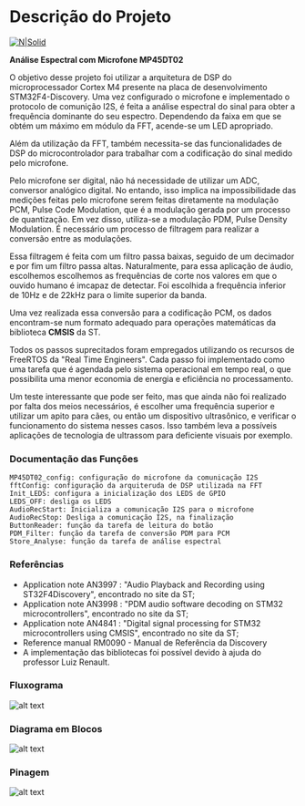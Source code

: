 # Descrição do Projeto

[![N|Solid](https://cldup.com/dTxpPi9lDf.thumb.png)](https://nodesource.com/products/nsolid)

**Análise Espectral com Microfone MP45DT02**

O objetivo desse projeto foi utilizar a arquitetura de DSP do microprocessador Cortex M4 presente na placa de desenvolvimento STM32F4-Discovery. Uma vez configurado o microfone e implementado o protocolo de comunição I2S, é feita a análise espectral do sinal para obter a frequência dominante do seu espectro. Dependendo da faixa em que se obtém um máximo em módulo da FFT, acende-se um LED apropriado.  

Além da utilização da FFT, também necessita-se das funcionalidades de DSP do microcontrolador para trabalhar com a codificação do sinal medido pelo microfone. 

Pelo microfone ser digital, não há necessidade de utilizar um ADC, conversor analógico digital. No entando, isso implica na impossibilidade das medições feitas pelo microfone serem feitas diretamente na modulação PCM, Pulse Code Modulation, que é a modulação gerada por um processo de quantização. Em vez disso, utiliza-se a modulação PDM, Pulse Density Modulation. É necessário um processo de filtragem para realizar a conversão entre as modulações. 

Essa filtragem é feita com um filtro passa baixas, seguido de um decimador e por fim um filtro passa altas. Naturalmente, para essa aplicação de áudio, escolhemos escolhemos as frequências de corte nos valores em que o ouvido humano é imcapaz de detectar. Foi escolhida a frequência inferior de 10Hz e de 22kHz para o limite superior da banda.

Uma vez realizada essa conversão para a codificação PCM, os dados encontram-se num formato adequado para operações matemáticas da biblioteca **CMSIS** da ST.

Todos os passos suprecitados foram empregados utilizando os recursos de FreeRTOS da "Real Time Engineers". Cada passo foi implementado como uma tarefa que é agendada pelo sistema operacional em tempo real, o que possibilita uma menor economia de energia e eficiência no processamento. 

 Um teste interessante que pode ser feito, mas que ainda não foi realizado por falta dos meios necessários, é escolher uma frequência superior e utilizar um apito para cães, ou então um dispositivo ultrasônico, e verificar o funcionamento do sistema nesses casos. Isso também leva a possíveis aplicações de tecnologia de ultrassom para deficiente visuais por exemplo. 
### Documentação das Funções
    MP45DT02_config: configuração do microfone da comunicação I2S
    fftConfig: configuração da arquiteruda de DSP utilizada na FFT
    Init_LEDS: configura a inicialização dos LEDS de GPIO
    LEDS_OFF: desliga os LEDS
    AudioRecStart: Inicializa a comunicação I2S para o microfone
    AudioRecStop: Desliga a comunicação I2S, na finalização 
    ButtonReader: função da tarefa de leitura do botão
    PDM_Filter: função da tarefa de conversão PDM para PCM
    Store_Analyse: função da tarefa de análise espectral
    

### Referências

  - Application note AN3997 : "Audio Playback and Recording using ST32F4Discovery", encontrado no site da ST;  
  - Application note AN3998 : "PDM audio software decoding on STM32 microcontrollers", encontrado no site da ST; 
  - Application note AN4841 : "Digital signal processing for STM32 microcontrollers using CMSIS", encontrado no site da ST; 
  - Reference manual RM0090 - Manual de Referência da Discovery
  - A implementação das bibliotecas foi possível devido à ajuda do professor Luiz Renault. 

### Fluxograma 
![alt text](https://gitlab.luizrenault.com/microcontroladores-2017/machado/blob/master/fluxograma.PNG)
### Diagrama em Blocos
![alt text](https://gitlab.luizrenault.com/microcontroladores-2017/machado/blob/master/blocos.PNG)
### Pinagem
![alt text](https://gitlab.luizrenault.com/microcontroladores-2017/machado/blob/master/pinos.PNG)













